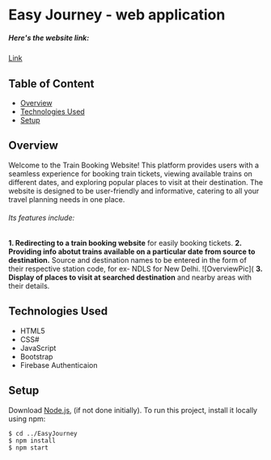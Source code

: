 # Easy Journey - web application
##### Here's the website link:
[Link](https://sakshi04agrawal.github.io/EasyJourney/)

## Table of Content
* [Overview](#overview)
* [Technologies Used](#technologies-used)
* [Setup](#setup)

## Overview
Welcome to the Train Booking Website! This platform provides users with a seamless experience for booking train tickets, viewing available trains on different dates, and exploring popular places to visit at their destination. The website is designed to be user-friendly and informative, catering to all your travel planning needs in one place.
###### Its features include:
**1. Redirecting to a train booking website** for easily booking tickets.
**2. Providing info abotut trains available on a particular date from source to destination.**
  Source and destination names to be entered in the form of their respective station code, for ex- NDLS for New Delhi.
  ![OverviewPic](
**3. Display of places to visit at searched destination** and nearby areas with their details.

## Technologies Used
* HTML5
* CSS#
* JavaScript
* Bootstrap
* Firebase Authenticaion

## Setup
Download [Node.js](https://nodejs.org/en/download/), (if not done initially).
To run this project, install it locally using npm:

```
$ cd ../EasyJourney
$ npm install
$ npm start
```
